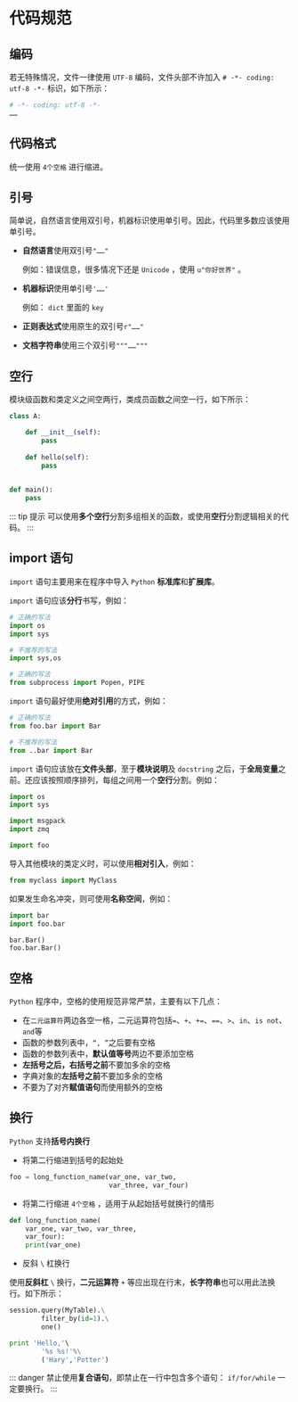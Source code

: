 # 代码规范

## 编码

若无特殊情况，文件一律使用 `UTF-8` 编码，文件头部不许加入 `# -*- coding: utf-8 -*-` 标识，如下所示：

```python
# -*- coding: utf-8 -*-
……
```

## 代码格式

统一使用 `4个空格` 进行缩进。

## 引号

简单说，自然语言使用双引号，机器标识使用单引号。因此，代码里多数应该使用单引号。

* **自然语言**使用双引号`"……"`

  例如：错误信息，很多情况下还是 `Unicode` ，使用 `u"你好世界"` 。

* **机器标识**使用单引号`'……'`

  例如： `dict` 里面的 `key`

* **正则表达式**使用原生的双引号`r"……"`
* **文档字符串**使用三个双引号`"""……"""`

## 空行

模块级函数和类定义之间空两行，类成员函数之间空一行，如下所示：

```python
class A:

    def __init__(self):
        pass
    
    def hello(self):
        pass
    

def main():
    pass
```

::: tip 提示
可以使用**多个空行**分割多组相关的函数，或使用**空行**分割逻辑相关的代码。
:::

## import 语句

`import` 语句主要用来在程序中导入 `Python` **标准库**和**扩展库**。

`import` 语句应该**分行**书写，例如：

```python
# 正确的写法
import os
import sys

# 不推荐的写法
import sys,os

# 正确的写法
from subprocess import Popen, PIPE
```

`import` 语句最好使用**绝对引用**的方式，例如：

```python
# 正确的写法
from foo.bar import Bar

# 不推荐的写法
from ..bar import Bar
```

`import` 语句应该放在**文件头部**，至于**模块说明**及 `docstring` 之后，于**全局变量**之前。还应该按照顺序排列，每组之间用一个**空行**分割。例如：

```python
import os
import sys

import msgpack
import zmq

import foo
```

导入其他模块的类定义时，可以使用**相对引入**，例如：

```python
from myclass import MyClass
```

如果发生命名冲突，则可使用**名称空间**，例如：

```python
import bar
import foo.bar

bar.Bar()
foo.bar.Bar()
```

## 空格

`Python` 程序中，空格的使用规范非常严禁，主要有以下几点：

* 在`二元运算符`两边各空一格，二元运算符包括`=`、`+`、`+=`、`==`、`>`、`in`、`is not`、`and`等
* 函数的参数列表中，`“, ”`之后要有空格
* 函数的参数列表中，**默认值等号**两边不要添加空格
* **左括号之后，右括号之前**不要加多余的空格
* 字典对象的**左括号之前**不要加多余的空格
* 不要为了对齐**赋值语句**而使用额外的空格

## 换行

`Python` 支持**括号内换行**

* 将第二行缩进到括号的起始处

```python
foo = long_function_name(var_one, var_two,
                         var_three, var_four)
```

* 将第二行缩进 `4个空格` ，适用于从起始括号就换行的情形

```python
def long_function_name(
    var_one, var_two, var_three,
    var_four):
    print(var_one)
```

* 反斜 `\` 杠换行

使用**反斜杠** `\` 换行，**二元运算符** `+` 等应出现在行末，**长字符串**也可以用此法换行。如下所示：

```python
session.query(MyTable).\
        filter_by(id=1).\
        one()

print 'Hello,'\
        '%s %s!'%\
        ('Hary','Potter')
```

::: danger
禁止使用**复合语句**，即禁止在一行中包含多个语句： `if/for/while` 一定要换行。
:::
